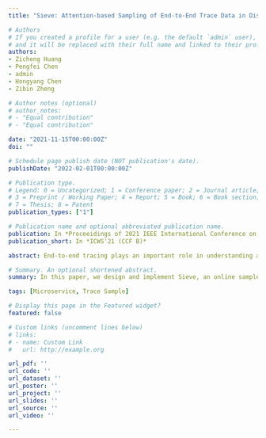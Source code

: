```yaml
---
title: "Sieve: Attention-based Sampling of End-to-End Trace Data in Distributed Microservice Systems"

# Authors
# If you created a profile for a user (e.g. the default `admin` user), write the username (folder name) here 
# and it will be replaced with their full name and linked to their profile.
authors:
- Zicheng Huang
- Pengfei Chen
- admin
- Hongyang Chen
- Zibin Zheng

# Author notes (optional)
# author_notes:
# - "Equal contribution"
# - "Equal contribution"

date: "2021-11-15T00:00:00Z"
doi: ""

# Schedule page publish date (NOT publication's date).
publishDate: "2022-02-01T00:00:00Z"

# Publication type.
# Legend: 0 = Uncategorized; 1 = Conference paper; 2 = Journal article;
# 3 = Preprint / Working Paper; 4 = Report; 5 = Book; 6 = Book section;
# 7 = Thesis; 8 = Patent
publication_types: ["1"]

# Publication name and optional abbreviated publication name.
publication: In *Proceeidings of 2021 IEEE International Conference on Web Services (CCF B)*
publication_short: In *ICWS'21 (CCF B)*

abstract: End-to-end tracing plays an important role in understanding and monitoring distributed microservice systems. The trace data are valuable to help find out the anomalous or erroneous behavior of the system. However, the volume of trace data is huge leading to a heavy burden on analyzing and storing them. To reduce the volume of trace data, the sampling technique is widely adopted. However, existing uniform sampling approaches are unable to capture uncommon traces that are more interesting and informative. To tackle this problem, we design and implement Sieve, an online sampler that aims to bias sampling towards uncommon traces by taking advantage of the attention mechanism. The evaluation results on the trace datasets collected from real-world and experimental microservice systems show that Sieve is effective to increase sampling probabilities of the structurally and temporally uncommon traces and reduce the storage space to a large extent by taking a low sampling rate.

# Summary. An optional shortened abstract.
summary: In this paper, we design and implement Sieve, an online sampler that aims to bias sampling towards uncommon traces by taking advantage of the attention mechanism.

tags: [Microservice, Trace Sample]

# Display this page in the Featured widget?
featured: false

# Custom links (uncomment lines below)
# links:
# - name: Custom Link
#   url: http://example.org

url_pdf: ''
url_code: ''
url_dataset: ''
url_poster: ''
url_project: ''
url_slides: ''
url_source: ''
url_video: ''

---
```


